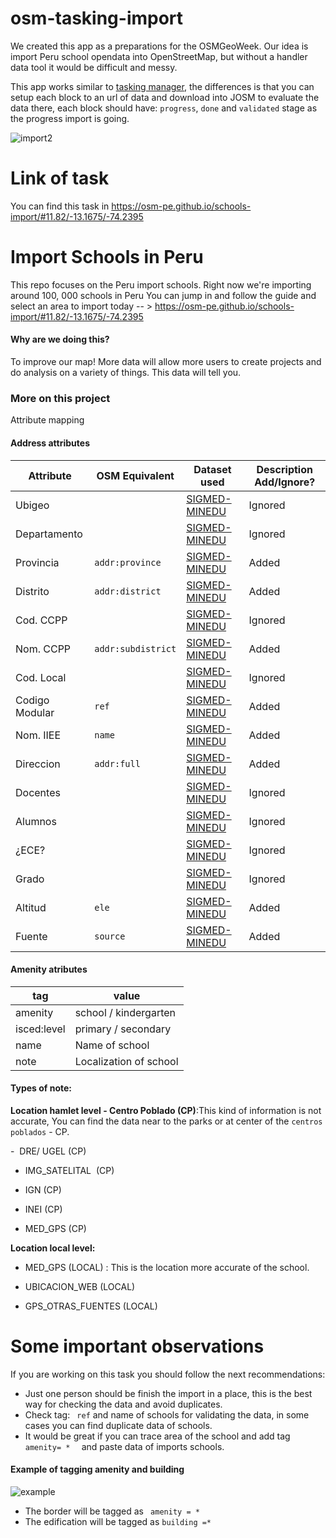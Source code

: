 # osm-tasking-import

We created this app as a preparations for the OSMGeoWeek. Our idea is import Peru school opendata into OpenStreetMap, but without  a handler data tool  it would be difficult and messy.

This app works similar to [tasking manager](https://github.com/hotosm/osm-tasking-manager2), the differences is that  you can setup each block to an url of data and download into JOSM to evaluate the data there, each block should have: `progress`, `done` and `validated` stage as the progress import is going. 

![import2](https://user-images.githubusercontent.com/1152236/40888544-5ae823b6-671e-11e8-99dc-89b81f948909.gif)

# Link of task 
You can find this task in https://osm-pe.github.io/schools-import/#11.82/-13.1675/-74.2395
# Import Schools in Peru

This repo focuses on the Peru import schools.
Right now we're importing  around 100, 000 schools in Peru 
You can jump in and follow the guide and select an area to import today -- > https://osm-pe.github.io/schools-import/#11.82/-13.1675/-74.2395

#### Why are we doing this?

To improve our map! More data will allow more users to create projects and do analysis on a variety of things. This data will tell you.
 
###  More on this project

Attribute mapping

#### Address attributes 

 Attribute |	OSM Equivalent | 	Dataset used | 	Description	Add/Ignore?	 
 ---       | ---             | ---           |---                        
 Ubigeo||[SIGMED-MINEDU](sigmed.minedu.gob.pe/mapaeducativo/)|Ignored
 Departamento||[SIGMED-MINEDU](sigmed.minedu.gob.pe/mapaeducativo/)|Ignored
 Provincia|```addr:province```|[SIGMED-MINEDU](sigmed.minedu.gob.pe/mapaeducativo/)|Added
 Distrito|```addr:district```|[SIGMED-MINEDU](sigmed.minedu.gob.pe/mapaeducativo/)|Added
 Cod. CCPP||[SIGMED-MINEDU](sigmed.minedu.gob.pe/mapaeducativo/)|Ignored
 Nom. CCPP|```addr:subdistrict```|[SIGMED-MINEDU](sigmed.minedu.gob.pe/mapaeducativo/)|Added
 Cod. Local||[SIGMED-MINEDU](sigmed.minedu.gob.pe/mapaeducativo/)|Ignored
 Codigo Modular|```ref```|[SIGMED-MINEDU](sigmed.minedu.gob.pe/mapaeducativo/)|Added
 Nom. IIEE |```name```|[SIGMED-MINEDU](sigmed.minedu.gob.pe/mapaeducativo/)|Added
 Direccion |```addr:full```|[SIGMED-MINEDU](sigmed.minedu.gob.pe/mapaeducativo/)|Added
 Docentes ||[SIGMED-MINEDU](sigmed.minedu.gob.pe/mapaeducativo/)|Ignored
 Alumnos ||[SIGMED-MINEDU](sigmed.minedu.gob.pe/mapaeducativo/)|Ignored
 ¿ECE? ||[SIGMED-MINEDU](sigmed.minedu.gob.pe/mapaeducativo/)|Ignored
 Grado ||[SIGMED-MINEDU](sigmed.minedu.gob.pe/mapaeducativo/)|Ignored
 Altitud |```ele```|[SIGMED-MINEDU](sigmed.minedu.gob.pe/mapaeducativo/)|Added
 Fuente |```source``` |[SIGMED-MINEDU](sigmed.minedu.gob.pe/mapaeducativo/)|Added


#### Amenity atributes
 
 tag | value
---  | ---
amenity | school / kindergarten
isced:level | primary / secondary
name | Name of school
note | Localization of school

#### Types of note: 

**Location hamlet level - Centro Poblado (CP)**:This kind of information is not accurate, You can find the data near to the parks or at center of the ```centros poblados``` - CP.

-  DRE/ UGEL (CP)

- IMG_SATELITAL  (CP)

- IGN (CP)

- INEI (CP)

- MED_GPS (CP)

**Location local level:**

- MED_GPS (LOCAL) : This is the location more accurate of the school.

- UBICACION_WEB (LOCAL)

- GPS_OTRAS_FUENTES (LOCAL)

# Some important observations 
If you are  working on this task  you should follow the next recommendations:

 - Just one person should be finish the import in a place,  this is the best way for checking the data and avoid duplicates.
 - Check tag: ``` ref``` and name of schools for validating the data, in some cases you can find duplicate data of schools.
 - It  would be great if you can trace area of the school and add tag ```amenity= *  ``` and paste data of imports schools.
 
 #### Example of tagging amenity and building
 ![example](https://user-images.githubusercontent.com/8483644/35742125-8fab4c34-0807-11e8-9a00-c48ca55aae7a.png)
- The border will be tagged as ``` amenity = *```
- The edification will be tagged as ``` building =* ```



